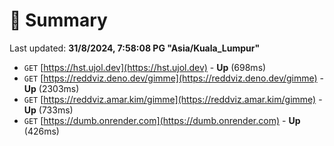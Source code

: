 # 📖 Summary
Last updated: **31/8/2024, 7:58:08 PG "Asia/Kuala_Lumpur"**

- `GET` [https://hst.ujol.dev](https://hst.ujol.dev) - **Up** (698ms)
- `GET` [https://reddviz.deno.dev/gimme](https://reddviz.deno.dev/gimme) - **Up** (2303ms)
- `GET` [https://reddviz.amar.kim/gimme](https://reddviz.amar.kim/gimme) - **Up** (733ms)
- `GET` [https://dumb.onrender.com](https://dumb.onrender.com) - **Up** (426ms)
